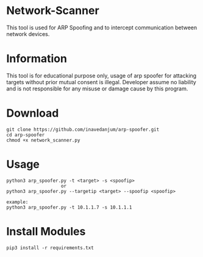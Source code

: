 # Network-Scanner

This tool is used for ARP Spoofing and to intercept communication between network devices.


# Information
This tool is for educational purpose only, usage of arp spoofer for attacking targets without prior mutual consent is illegal. Developer assume no liability and is not responsible for any misuse or damage cause by this program.

# Download 
	
	git clone https://github.com/inavedanjum/arp-spoofer.git
	cd arp-spoofer
	chmod +x network_scanner.py
	
# Usage
	
	python3 arp_spoofer.py -t <target> -s <spoofip>
                        or 
	python3 arp_spoofer.py --targetip <target> --spoofip <spoofip>

	example:
	python3 arp_spoofer.py -t 10.1.1.7 -s 10.1.1.1
	

# Install Modules 

	pip3 install -r requirements.txt
